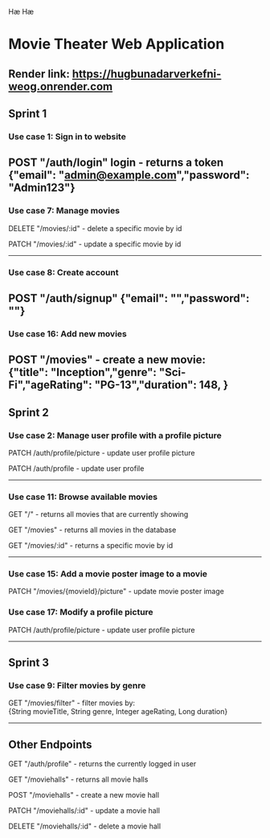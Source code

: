 Hæ
Hæ

# Movie Theater Web Application

## Render link: https://hugbunadarverkefni-weog.onrender.com

## Sprint 1

### Use case 1: Sign in to website
POST "/auth/login" login - returns a token
{"email": "admin@example.com","password": "Admin123"}
---

### Use case 7: Manage movies
DELETE "/movies/:id" - delete a specific movie by id

PATCH "/movies/:id" - update a specific movie by id

---

### Use case 8: Create account
POST "/auth/signup"
{"email": "","password": ""}
---

### Use case 16: Add new movies
POST "/movies" - create a new movie: <br>
{"title": "Inception","genre": "Sci-Fi","ageRating": "PG-13","duration": 148, }
---

## Sprint 2

### Use case 2: Manage user profile with a profile picture

PATCH /auth/profile/picture - update user profile picture

PATCH /auth/profile - update user profile

---

### Use case 11: Browse available movies

GET "/" - returns all movies that are currently showing

GET "/movies" - returns all movies in the database

GET "/movies/:id" - returns a specific movie by id

---

### Use case 15: Add a movie poster image to a movie

PATCH "/movies/{movieId}/picture" - update movie poster image

### Use case 17: Modify a profile picture

PATCH /auth/profile/picture - update user profile picture

---

## Sprint 3

### Use case 9: Filter movies by genre

GET "/movies/filter" - filter movies by: <br>{String movieTitle, String genre, Integer ageRating, Long duration}

---

## Other Endpoints
GET "/auth/profile" - returns the currently logged in user

GET "/moviehalls" - returns all movie halls

POST "/moviehalls" - create a new movie hall

PATCH "/moviehalls/:id" - update a movie hall

DELETE "/moviehalls/:id" - delete a movie hall


